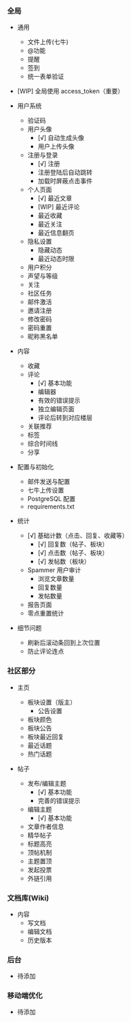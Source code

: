 
### 全局

* 通用
    + 文件上传(七牛)
    + @功能
    + 提醒
    + 签到
    + 统一表单验证

* [WIP] 全局使用 access_token（重要）

* 用户系统
    + 验证码
    + 用户头像
        + [√] 自动生成头像
        + 用户上传头像
    + 注册与登录
        + [√] 注册
        + 注册登陆后自动跳转
        + 加载时屏蔽点击事件
    + 个人页面
        + [√] 最近文章
        + [WIP] 最近评论
        + 最近收藏
        + 最近关注
        + 最近信息翻页
    + 隐私设置
        + 隐藏动态
        + 最近动态时限
    + 用户积分
    + 声望与等级
    + 关注
    + 社区任务
    + 邮件激活
    + 邀请注册
    + 修改密码
    + 密码重置
    + 昵称黑名单

* 内容
    + 收藏
    + 评论
        + [√] 基本功能
        + 编辑器
        + 有效的错误提示
        + 独立编辑页面
        + 评论后转到对应楼层
    + 关联推荐
    + 标签
    + 综合时间线
    + 分享

* 配置与初始化
    + 邮件发送与配置
    + 七牛上传设置
    + PostgreSQL 配置
    + requirements.txt

* 统计
    + [√] 基础计数（点击、回复、收藏等）
        + [√] 回复数（帖子、板块）
        + [√] 点击数（帖子、板块）
        + [√] 发帖数（板块）
    + Spammer 用户审计
        + 浏览文章数量
        + 回复数量
        + 发帖数量
    + 报告页面
    + 零点重置统计

* 细节问题
    + 刷新后滚动条回到上次位置
    + 防止评论连点


### 社区部分

* 主页
    + 板块设置（版主）
        + 公告设置
    + 板块颜色
    + 板块公告
    + 板块最近回复
    + 最近话题
    + 热门话题

* 帖子
    + 发布/编辑主题
        + [√] 基本功能
        + 完善的错误提示
    + 编辑主题
        + [√] 基本功能
    + 文章作者信息
    + 精华帖子
    + 标题高亮
    + 顶帖机制
    + 主题置顶
    + 发起投票
    + 外链引用

### 文档库(Wiki)

* 内容
    + 写文档
    + 编辑文档
    + 历史版本

### 后台

* 待添加

### 移动端优化

* 待添加
